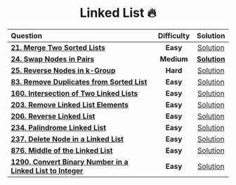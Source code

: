 <div align = "center">
  
# Linked List 🔥

  |Question|Difficulty|Solution|
  |:---- | :----: | :-----: |
  | [**21. Merge Two Sorted Lists**](https://leetcode.com/problems/merge-two-sorted-lists/) | **Easy** | [Solution](https://git.io/JPKF4)|
  |[**24. Swap Nodes in Pairs**](https://leetcode.com/problems/swap-nodes-in-pairs/)| **Medium** | [**Solution**]() |
  | [**25. Reverse Nodes in k-Group**](https://leetcode.com/problems/reverse-nodes-in-k-group/) | **Hard** | [Solution](https://git.io/JPr2f)|
  | [**83. Remove Duplicates from Sorted List**](https://leetcode.com/problems/remove-duplicates-from-sorted-list/)|**Easy** | [Solution](https://github.com/swayamterode/Codes/blob/main/LeetCode/Linked%20List/0024.%20Swap%20Nodes%20in%20Pairs.cpp)|
  |[**160. Intersection of Two Linked Lists**](https://leetcode.com/problems/intersection-of-two-linked-lists/) |**Easy**|[Solution](https://github.com/swayamterode/Codes/blob/main/Platform/LeetCode/Linked%20List/0160.%20Intersection%20of%20Two%20Linked%20Lists.cpp)|
  | [**203. Remove Linked List Elements**](https://leetcode.com/problems/remove-linked-list-elements/) | **Easy** | [Solution](https://git.io/J1tVY) |
  | [**206. Reverse Linked List**](https://leetcode.com/problems/reverse-linked-list/)| **Easy** | [Solution](https://git.io/JPV3B)|
  |[**234. Palindrome Linked List**](https://leetcode.com/problems/palindrome-linked-list/)|**Easy**|[Solution](https://github.com/swayamterode/Codes/blob/main/Platform/LeetCode/Linked%20List/0234.%20Palindrome%20Linked%20List.cpp)|
  | [**237. Delete Node in a Linked List**](https://leetcode.com/problems/delete-node-in-a-linked-list/)| **Easy** | [Solution](https://git.io/JPgWd)|
  | [**876. Middle of the Linked List**](https://git.io/JPgle) | **Easy** | [Solution](https://git.io/JPgle) |
  | [**1290. Convert Binary Number in a Linked List to Integer**](https://leetcode.com/problems/convert-binary-number-in-a-linked-list-to-integer/)| **Easy** | [Solution](https://git.io/JPgaZ)|
  
</div>
